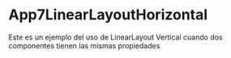 # App7LinearLayoutHorizontal
Este es un ejemplo del uso de LinearLayout Vertical cuando dos componentes tienen las mismas propiedades
